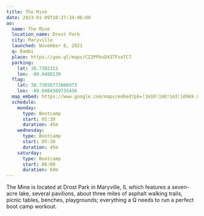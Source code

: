```yaml
---
title: The Mine
date: 2023-01-09T20:27:34-06:00
ao:
  name: The Mine
  location_name: Drost Park
  city: Maryville
  launched: November 8, 2021
  q: Bambi
  place: https://goo.gl/maps/CZ2PPbxD43TFse7C7
  parking:
    lat: 38.7302312
    lon: -89.9488139
  flag:
    lat: 38.73056773806973
    lon: -89.9484369735436
  map_embed: https://www.google.com/maps/embed?pb=!1m10!1m8!1m3!1d969.0478259870856!2d-89.94859647941438!3d38.730574435821445!3m2!1i1024!2i768!4f13.1!5e1!3m2!1sen!2sus!4v1673557189488!5m2!1sen!2sus
  schedule:
    monday:
      type: Bootcamp
      start: 05:30
      duration: 45m
    wednesday:
      type: Bootcamp
      start: 05:30
      duration: 45m
    saturday:
      type: Bootcamp
      start: 06:00
      duration: 60m
---
```

The Mine is located at Drost Park in Maryville, IL which features a seven-acre lake, several pavilions, about three miles of asphalt walking trails, picnic tables, benches, playgrounds; everything a Q needs to run a perfect boot camp workout.
